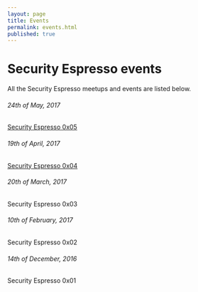 ```yaml
---
layout: page
title: Events
permalink: events.html
published: true
---
```


# Security Espresso events

All the Security Espresso meetups and events are listed below.

###### 24th of May, 2017
[Security Espresso 0x05](http://securityespresso.org/security-espresso-0x05.html)

###### 19th of April, 2017
[Security Espresso 0x04](http://securityespresso.org/security-espresso-0x04.html)

###### 20th of March, 2017
Security Espresso 0x03

###### 10th of February, 2017
Security Espresso 0x02

###### 14th of December, 2016
Security Espresso 0x01

